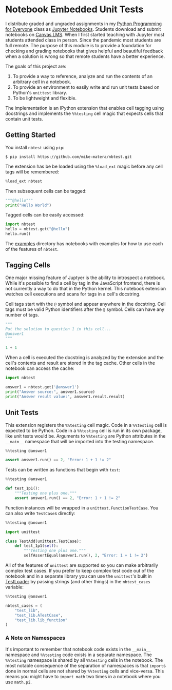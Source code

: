 # Notebook Embedded Unit Tests 

I distribute graded and ungraded assignments in my [Python Programming for
Everyone](https://github.com/mike-matera/python-for-everyone) class as [Jupyter
Notebooks](https://jupyter.org/). Students download and submit notebooks on
[Canvas LMS](https://www.instructure.com/canvas). When I first started teaching
with Jupyter most students attended class in person. Since the pandemic most
students are full remote. The purpose of this module is to provide a foundation
for checking and grading notebooks that gives helpful and beautiful feedback
when a solution is wrong so that remote students have a better experience. 

The goals of this project are: 

1. To provide a way to reference, analyze and run the contents of an arbitrary
   cell in a notebook.
1. To provide an environment to easily write and run unit tests based on
   Python's `unittest` library.
1. To be lightweight and flexible.

The implementation is an IPython extension that enables cell tagging using
docstrings and implements the `%%testing` cell magic that expects cells that
contain unit tests. 

## Getting Started 

You install `nbtest` using `pip`:

```console 
$ pip install https://github.com/mike-matera/nbtest.git
```

The extension has be be loaded using the `%load_ext` magic before any cell tags
will be remembered: 

```python 
%load_ext nbtest
```

Then subsequent cells can be tagged:

```python
"""@hello"""
print("Hello World")
```

Tagged cells can be easily accessed:


```python 
import nbtest
hello = nbtest.get("@hello")
hello.run()
```

The [examples](examples) directory has notebooks with examples for how to use
each of the features of `nbtest`. 

## Tagging Cells 

One major missing feature of Juptyer is the ability to introspect a notebook.
While it's possible to find a cell by tag in the JavaScript frontend, there is
not currently a way to do that in the Python kernel. This notebook extension
watches cell executions and scans for tags in a cell's docstring. 

Cell tags start with the `@` symbol and appear anywhere in the docstring. Cell
tags must be valid Python identifiers after the `@` symbol. Cells can have any
number of tags.

```python 
"""
Put the solution to question 1 in this cell...
@answer1
"""

1 + 1
```

When a cell is executed the docstring is analyzed by the extension and the
cell's contents and result are stored in the tag cache. Other cells in the
notebook can access the cache: 

```python 
import nbtest

answer1 = nbtest.get('@answer1')
print("Answer source:", answer1.source)
print("Answer result value:", answer1.result.result)
```

## Unit Tests 

This extension registers the `%%testing` cell magic. Code in a `%%testing` cell
is expected to be Python. Code in a `%%testing` cell is run in its own package,
like unit tests would be. Arguments to `%%testing` are Python attributes in the
`__main__` namespace that will be imported into the testing namespace.  

```python
%%testing @answer1

assert answer1.run() == 2, "Error: 1 + 1 != 2"
```

Tests can be written as functions that begin with `test`:

```python
%%testing @answer1

def test_1p1(): 
    """Testing one plus one."""
    assert answer1.run() == 2, "Error: 1 + 1 != 2"
```

Function instances will be wrapped in a `unittest.FunctionTestCase`. You can
also write `TestCase`s directly:

```python
%%testing @answer1 

import unittest

class TestAdd(unittest.TestCase):
    def test_1p1(self): 
        """Testing one plus one."""
        selfAssertEqual(answer1.run(), 2, "Error: 1 + 1 != 2")
```

All of the features of `unittest` are supported so you can make arbitrarily
complex test cases. If you prefer to keep complex test code out of the notebook
and in a separate library you can use the `unittest`'s built in
[TestLoader](https://docs.python.org/3/library/unittest.html#loading-and-running-tests)
by passing strings (and other things) in the `nbtest_cases` variable:

```python
%%testing @answer1 

nbtest_cases = (
    "test_lib",
    "test_lib.ATestCase",
    "test_lib.lib_function"
)
```

### A Note on Namespaces
 
It's important to remember that notebook code exists in the `__main__` namespace
and `%%testing` code exists in a separate namespace. The `%%testing` namespace
is shared by all `%%testing` cells in the notebook. The most notable consequence
of the separation of namespaces is that `import`s done in normal cells are not
shared by `%%testing` cells and vice-versa. This means you might have to `import
math` two times in a notebook where you use `math.pi`. 
